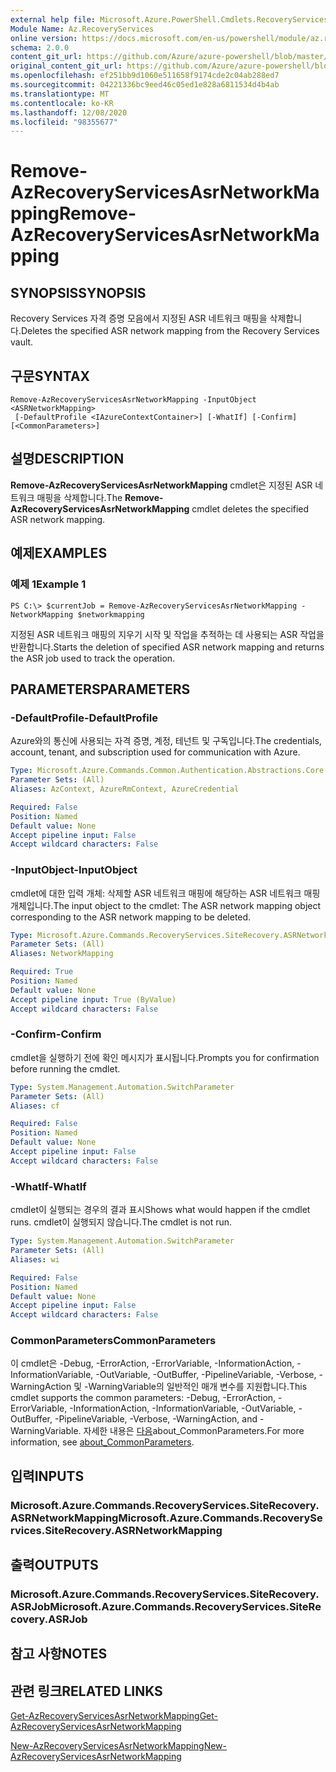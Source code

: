 ```yaml
---
external help file: Microsoft.Azure.PowerShell.Cmdlets.RecoveryServices.SiteRecovery.dll-Help.xml
Module Name: Az.RecoveryServices
online version: https://docs.microsoft.com/en-us/powershell/module/az.recoveryservices/remove-azrecoveryservicesasrnetworkmapping
schema: 2.0.0
content_git_url: https://github.com/Azure/azure-powershell/blob/master/src/RecoveryServices/RecoveryServices/help/Remove-AzRecoveryServicesAsrNetworkMapping.md
original_content_git_url: https://github.com/Azure/azure-powershell/blob/master/src/RecoveryServices/RecoveryServices/help/Remove-AzRecoveryServicesAsrNetworkMapping.md
ms.openlocfilehash: ef251bb9d1060e511658f9174cde2c04ab288ed7
ms.sourcegitcommit: 04221336bc9eed46c05ed1e828a6811534d4b4ab
ms.translationtype: MT
ms.contentlocale: ko-KR
ms.lasthandoff: 12/08/2020
ms.locfileid: "98355677"
---
```

# <span data-ttu-id="18cff-101">Remove-AzRecoveryServicesAsrNetworkMapping</span><span class="sxs-lookup"><span data-stu-id="18cff-101">Remove-AzRecoveryServicesAsrNetworkMapping</span></span>

## <span data-ttu-id="18cff-102">SYNOPSIS</span><span class="sxs-lookup"><span data-stu-id="18cff-102">SYNOPSIS</span></span>
<span data-ttu-id="18cff-103">Recovery Services 자격 증명 모음에서 지정된 ASR 네트워크 매핑을 삭제합니다.</span><span class="sxs-lookup"><span data-stu-id="18cff-103">Deletes the specified ASR network mapping from the Recovery Services vault.</span></span>

## <span data-ttu-id="18cff-104">구문</span><span class="sxs-lookup"><span data-stu-id="18cff-104">SYNTAX</span></span>

```
Remove-AzRecoveryServicesAsrNetworkMapping -InputObject <ASRNetworkMapping>
 [-DefaultProfile <IAzureContextContainer>] [-WhatIf] [-Confirm] [<CommonParameters>]
```

## <span data-ttu-id="18cff-105">설명</span><span class="sxs-lookup"><span data-stu-id="18cff-105">DESCRIPTION</span></span>
<span data-ttu-id="18cff-106">**Remove-AzRecoveryServicesAsrNetworkMapping** cmdlet은 지정된 ASR 네트워크 매핑을 삭제합니다.</span><span class="sxs-lookup"><span data-stu-id="18cff-106">The **Remove-AzRecoveryServicesAsrNetworkMapping** cmdlet deletes the specified ASR network mapping.</span></span>

## <span data-ttu-id="18cff-107">예제</span><span class="sxs-lookup"><span data-stu-id="18cff-107">EXAMPLES</span></span>

### <span data-ttu-id="18cff-108">예제 1</span><span class="sxs-lookup"><span data-stu-id="18cff-108">Example 1</span></span>
```
PS C:\> $currentJob = Remove-AzRecoveryServicesAsrNetworkMapping -NetworkMapping $networkmapping
```

<span data-ttu-id="18cff-109">지정된 ASR 네트워크 매핑의 지우기 시작 및 작업을 추적하는 데 사용되는 ASR 작업을 반환합니다.</span><span class="sxs-lookup"><span data-stu-id="18cff-109">Starts the deletion of specified ASR network mapping and returns the ASR job used to track the operation.</span></span>

## <span data-ttu-id="18cff-110">PARAMETERS</span><span class="sxs-lookup"><span data-stu-id="18cff-110">PARAMETERS</span></span>

### <span data-ttu-id="18cff-111">-DefaultProfile</span><span class="sxs-lookup"><span data-stu-id="18cff-111">-DefaultProfile</span></span>
<span data-ttu-id="18cff-112">Azure와의 통신에 사용되는 자격 증명, 계정, 테넌트 및 구독입니다.</span><span class="sxs-lookup"><span data-stu-id="18cff-112">The credentials, account, tenant, and subscription used for communication with Azure.</span></span>


```yaml
Type: Microsoft.Azure.Commands.Common.Authentication.Abstractions.Core.IAzureContextContainer
Parameter Sets: (All)
Aliases: AzContext, AzureRmContext, AzureCredential

Required: False
Position: Named
Default value: None
Accept pipeline input: False
Accept wildcard characters: False
```

### <span data-ttu-id="18cff-113">-InputObject</span><span class="sxs-lookup"><span data-stu-id="18cff-113">-InputObject</span></span>
<span data-ttu-id="18cff-114">cmdlet에 대한 입력 개체: 삭제할 ASR 네트워크 매핑에 해당하는 ASR 네트워크 매핑 개체입니다.</span><span class="sxs-lookup"><span data-stu-id="18cff-114">The input object to the cmdlet: The ASR network mapping object corresponding to the ASR network mapping to be deleted.</span></span>

```yaml
Type: Microsoft.Azure.Commands.RecoveryServices.SiteRecovery.ASRNetworkMapping
Parameter Sets: (All)
Aliases: NetworkMapping

Required: True
Position: Named
Default value: None
Accept pipeline input: True (ByValue)
Accept wildcard characters: False
```

### <span data-ttu-id="18cff-115">-Confirm</span><span class="sxs-lookup"><span data-stu-id="18cff-115">-Confirm</span></span>
<span data-ttu-id="18cff-116">cmdlet을 실행하기 전에 확인 메시지가 표시됩니다.</span><span class="sxs-lookup"><span data-stu-id="18cff-116">Prompts you for confirmation before running the cmdlet.</span></span>

```yaml
Type: System.Management.Automation.SwitchParameter
Parameter Sets: (All)
Aliases: cf

Required: False
Position: Named
Default value: None
Accept pipeline input: False
Accept wildcard characters: False
```

### <span data-ttu-id="18cff-117">-WhatIf</span><span class="sxs-lookup"><span data-stu-id="18cff-117">-WhatIf</span></span>
<span data-ttu-id="18cff-118">cmdlet이 실행되는 경우의 결과 표시</span><span class="sxs-lookup"><span data-stu-id="18cff-118">Shows what would happen if the cmdlet runs.</span></span> <span data-ttu-id="18cff-119">cmdlet이 실행되지 않습니다.</span><span class="sxs-lookup"><span data-stu-id="18cff-119">The cmdlet is not run.</span></span>

```yaml
Type: System.Management.Automation.SwitchParameter
Parameter Sets: (All)
Aliases: wi

Required: False
Position: Named
Default value: None
Accept pipeline input: False
Accept wildcard characters: False
```

### <span data-ttu-id="18cff-120">CommonParameters</span><span class="sxs-lookup"><span data-stu-id="18cff-120">CommonParameters</span></span>
<span data-ttu-id="18cff-121">이 cmdlet은 -Debug, -ErrorAction, -ErrorVariable, -InformationAction, -InformationVariable, -OutVariable, -OutBuffer, -PipelineVariable, -Verbose, -WarningAction 및 -WarningVariable의 일반적인 매개 변수를 지원합니다.</span><span class="sxs-lookup"><span data-stu-id="18cff-121">This cmdlet supports the common parameters: -Debug, -ErrorAction, -ErrorVariable, -InformationAction, -InformationVariable, -OutVariable, -OutBuffer, -PipelineVariable, -Verbose, -WarningAction, and -WarningVariable.</span></span> <span data-ttu-id="18cff-122">자세한 내용은 [다음](http://go.microsoft.com/fwlink/?LinkID=113216)about_CommonParameters.</span><span class="sxs-lookup"><span data-stu-id="18cff-122">For more information, see [about_CommonParameters](http://go.microsoft.com/fwlink/?LinkID=113216).</span></span>

## <span data-ttu-id="18cff-123">입력</span><span class="sxs-lookup"><span data-stu-id="18cff-123">INPUTS</span></span>

### <span data-ttu-id="18cff-124">Microsoft.Azure.Commands.RecoveryServices.SiteRecovery.ASRNetworkMapping</span><span class="sxs-lookup"><span data-stu-id="18cff-124">Microsoft.Azure.Commands.RecoveryServices.SiteRecovery.ASRNetworkMapping</span></span>

## <span data-ttu-id="18cff-125">출력</span><span class="sxs-lookup"><span data-stu-id="18cff-125">OUTPUTS</span></span>

### <span data-ttu-id="18cff-126">Microsoft.Azure.Commands.RecoveryServices.SiteRecovery.ASRJob</span><span class="sxs-lookup"><span data-stu-id="18cff-126">Microsoft.Azure.Commands.RecoveryServices.SiteRecovery.ASRJob</span></span>

## <span data-ttu-id="18cff-127">참고 사항</span><span class="sxs-lookup"><span data-stu-id="18cff-127">NOTES</span></span>

## <span data-ttu-id="18cff-128">관련 링크</span><span class="sxs-lookup"><span data-stu-id="18cff-128">RELATED LINKS</span></span>

[<span data-ttu-id="18cff-129">Get-AzRecoveryServicesAsrNetworkMapping</span><span class="sxs-lookup"><span data-stu-id="18cff-129">Get-AzRecoveryServicesAsrNetworkMapping</span></span>](./Get-AzRecoveryServicesAsrNetworkMapping.md)

[<span data-ttu-id="18cff-130">New-AzRecoveryServicesAsrNetworkMapping</span><span class="sxs-lookup"><span data-stu-id="18cff-130">New-AzRecoveryServicesAsrNetworkMapping</span></span>](./New-AzRecoveryServicesAsrNetworkMapping.md)
